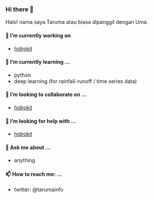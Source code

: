 ### Hi there 👋

Halo! nama saya Taruma atau biasa dipanggil dengan Uma.

#### 🔭 I’m currently working on

- [hidrokit](github.com/hidrokit)

#### 🌱 I’m currently learning ...

- python
- deep learning (for rainfall-runoff / time series data)

#### 👯 I’m looking to collaborate on ...

- [hidrokit](github.com/hidrokit/hidrokit)

#### 🤔 I’m looking for help with ...

- [hidrokit](github.com/hidrokit/hidrokit)

#### 💬 Ask me about ...

- anything

#### 📫 How to reach me: ...

- twitter: @tarumainfo




<!--
**taruma/taruma** is a ✨ _special_ ✨ repository because its `README.md` (this file) appears on your GitHub profile.

Here are some ideas to get you started:

- 😄 Pronouns: ...
- ⚡ Fun fact: ...

-->
